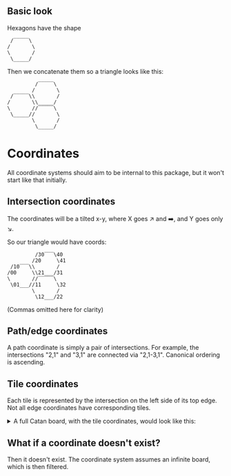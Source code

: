 ## Basic look

Hexagons have the shape

```
 /‾‾‾‾‾\
/       \
\       /
 \_____/
```

Then we concatenate them so a triangle looks like this:

```
         /‾‾‾‾‾\
        /       \
 /‾‾‾‾‾\\       /
/       \\_____/
\       //‾‾‾‾‾\
 \_____//       \
        \       /
         \_____/
```

# Coordinates

All coordinate systems should aim to be internal to this package,
but it won't start like that initially.

## Intersection coordinates

The coordinates will be a tilted x-y, where X goes ↗️ and ➡️, and Y goes only ↘️.

So our triangle would have coords:

```
         /30‾‾‾\40
        /20     \41
 /10‾‾‾\\       /
/00     \\21___/31
\       //‾‾‾‾‾\
 \01___//11     \32
        \       /
         \12___/22
```

(Commas omitted here for clarity)

## Path/edge coordinates

A path coordinate is simply a pair of intersections.
For example, the intersections "2,1" and "3,1" are connected via "2,1-3,1".
Canonical ordering is ascending.

## Tile coordinates

Each tile is represented by the intersection on the left side of its top edge.
Not all edge coordinates have corresponding tiles.

<details>
<summary>
A full Catan board, with the tile coordinates, would look like this:
</summary>

```
                 /‾‾‾‾‾\
                /  5,0  \
         /‾‾‾‾‾\\       //‾‾‾‾‾\
        /  3,0  \\_____//  6,1  \
 /‾‾‾‾‾\\       //‾‾‾‾‾\\       //‾‾‾‾‾\
/  1,0  \\_____//  4,1  \\_____//  7,2  \
\       //‾‾‾‾‾\\       //‾‾‾‾‾\\       /
 \_____//  2,1  \\_____//  5,2  \\_____/
 /‾‾‾‾‾\\       //‾‾‾‾‾\\       //‾‾‾‾‾\
/  0,1  \\_____//  3,2  \\_____//  6,3  \
\       //‾‾‾‾‾\\       //‾‾‾‾‾\\       /
 \_____//  1,2  \\_____//  4,3  \\_____/
 /‾‾‾‾‾\\       //‾‾‾‾‾\\       //‾‾‾‾‾\
/ -1,2  \\_____//  2,3  \\_____//  5,4  \
\       //‾‾‾‾‾\\       //‾‾‾‾‾\\       /
 \_____//  0,3  \\_____//  3,4  \\_____/
        \       //‾‾‾‾‾\\       /
         \_____//  1,4  \\_____/
                \       /
                 \_____/
```

</details>

## What if a coordinate doesn't exist?

Then it doesn't exist. The coordinate system assumes an infinite board,
which is then filtered.